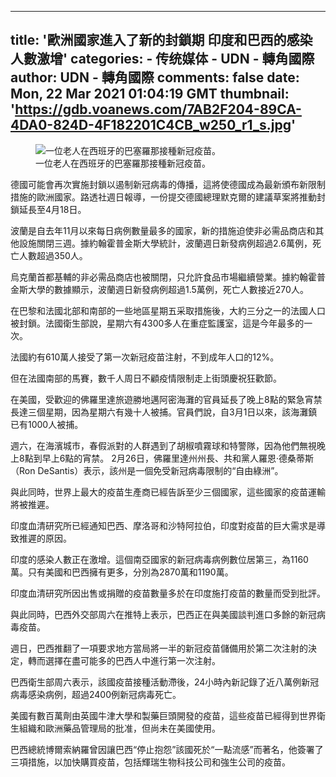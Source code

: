 
---
title: '歐洲國家進入了新的封鎖期 印度和巴西的感染人數激增'
categories: 
    - 传统媒体
    - UDN - 轉角國際
author: UDN - 轉角國際
comments: false
date: Mon, 22 Mar 2021 01:04:19 GMT
thumbnail: 'https://gdb.voanews.com/7AB2F204-89CA-4DA0-824D-4F182201C4CB_w250_r1_s.jpg'
---

<div>   
<div class="cover-media">
<figure class="media-image js-media-expand">
<div class="img-wrap">
<div class="thumb thumb16_9">
<img src="https://gdb.voanews.com/7AB2F204-89CA-4DA0-824D-4F182201C4CB_w250_r1_s.jpg" itemprop="url" alt="一位老人在西班牙的巴塞羅那接種新冠疫苗。" referrerpolicy="no-referrer">
</div>
<span class="ico ico-fullscreen ico--media-expand ico--rounded"></span>
</div>
<figcaption>
<span class="caption" itemprop="caption" data-cms-inline-wrap="caption" data-cms-inline-text>一位老人在西班牙的巴塞羅那接種新冠疫苗。</span>
</figcaption>
</figure>
</div>

<p>德國可能會再次實施封鎖以遏制新冠病毒的傳播，這將使德國成為最新頒布新限制措施的歐洲國家。路透社週日報導，一份提交德國總理默克爾的建議草案將推動封鎖延長至4月18日。</p>
<p>波蘭是自去年11月以來每日病例數量最多的國家，新的措施迫使非必需品商店和其他設施關閉三週。據約翰霍普金斯大學統計，波蘭週日新發病例超過2.6萬例，死亡人數超過350人。</p>
<p>烏克蘭首都基輔的非必需品商店也被關閉，只允許食品市場繼續營業。據約翰霍普金斯大學的數據顯示，波蘭週日新發病例超過1.5萬例，死亡人數接近270人。</p>
<p>在巴黎和法國北部和南部的一些地區星期五采取措施後，大約三分之一的法國人口被封鎖。法國衛生部說，星期六有4300多人在重症監護室，這是今年最多的一次。</p>
<p>法國約有610萬人接受了第一次新冠疫苗注射，不到成年人口的12%。</p>
<p>但在法國南部的馬賽，數千人周日不顧疫情限制走上街頭慶祝狂歡節。</p>
<p>在美國，受歡迎的佛羅里達旅遊勝地邁阿密海灘的官員延長了晚上8點的緊急宵禁長達三個星期，因為星期六有幾十人被捕。官員們說，自3月1日以來，該海灘鎮已有1000人被捕。</p>
<p>週六，在海濱城市，春假派對的人群遇到了胡椒噴霧球和特警隊，因為他們無視晚上8點到早上6點的宵禁。 2月26日，佛羅里達州州長、共和黨人羅恩·德桑蒂斯（Ron DeSantis）表示，該州是一個免受新冠病毒限制的“自由綠洲”。</p>
<p>與此同時，世界上最大的疫苗生產商已經告訴至少三個國家，這些國家的疫苗運輸將被推遲。</p>
<p>印度血清研究所已經通知巴西、摩洛哥和沙特阿拉伯，印度對疫苗的巨大需求是導致推遲的原因。</p>
<p>印度的感染人數正在激增。這個南亞國家的新冠病毒病例數位居第三，為1160萬。只有美國和巴西擁有更多，分別為2870萬和1190萬。</p>
<p>印度血清研究所因出售或捐贈的疫苗數量多於在印度施打疫苗的數量而受到批評。</p>
<p>與此同時，巴西外交部周六在推特上表示，巴西正在與美國談判進口多餘的新冠病毒疫苗。</p>
<p>週日，巴西推翻了一項要求地方當局將一半的新冠疫苗儲備用於第二次注射的決定，轉而選擇在盡可能多的巴西人中進行第一次注射。</p>
<p>巴西衛生部周六表示，該國疫苗接種活動滯後，24小時內新記錄了近八萬例新冠病毒感染病例，超過2400例新冠病毒死亡。</p>
<p>美國有數百萬劑由英國牛津大學和製藥巨頭開發的疫苗，這些疫苗已經得到世界衛生組織和歐洲藥品管理局的批准，但尚未在美國使用。</p>
<p>巴西總統博爾索納羅曾因讓巴西“停止抱怨”該國死於“一點流感”而著名，他簽署了三項措施，以加快購買疫苗，包括輝瑞生物科技公司和強生公司的疫苗。</p>
  
</div>
            
